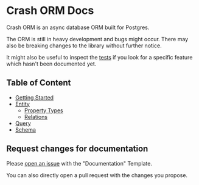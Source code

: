 # Crash ORM Docs
Crash ORM is an async database ORM built for Postgres.

The ORM is still in heavy development and bugs might occur.
There may also be breaking changes to the library without further notice.

It might also be useful to inspect the [tests](../crash_orm/tests) if you look for a specific feature which hasn't been documented yet.

## Table of Content
- [Getting Started](Getting%20Started/Readme.md)
- [Entity](Entity/Readme.md)
  - [Property Types](Entity/Types.md)
  - [Relations](Entity/Relations.md)
- [Query](Query/Readme.md)
- [Schema](Schema/Readme.md)

## Request changes for documentation
Please [open an issue](https://github.com/Cr4shd3v/crash_orm/issues/new/choose) with the "Documentation" Template.

You can also directly open a pull request with the changes you propose.

